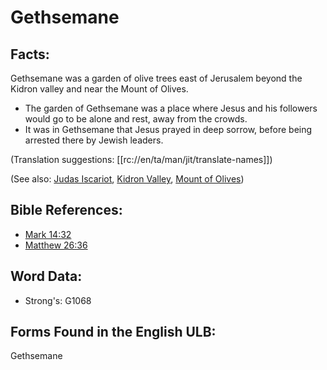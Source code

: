 # Gethsemane

## Facts:

Gethsemane was a garden of olive trees east of Jerusalem beyond the Kidron valley and near the Mount of Olives.

* The garden of Gethsemane was a place where Jesus and his followers would go to be alone and rest, away from the crowds.
* It was in Gethsemane that Jesus prayed in deep sorrow, before being arrested there by Jewish leaders.

(Translation suggestions: [[rc://en/ta/man/jit/translate-names]])

(See also: [Judas Iscariot](../names/judasiscariot.md), [Kidron Valley](../names/kidronvalley.md), [Mount of Olives](../names/mountofolives.md))

## Bible References:

* [Mark 14:32](rc://en/tn/help/mrk/14/32)
* [Matthew 26:36](rc://en/tn/help/mat/26/36)

## Word Data:

* Strong's: G1068

## Forms Found in the English ULB:

Gethsemane

